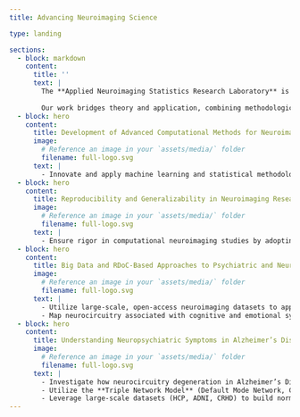 ```yaml
---
title: Advancing Neuroimaging Science

type: landing

sections:
  - block: markdown
    content:
      title: ''
      text: |
        The **Applied Neuroimaging Statistics Research Laboratory** is an academic research group dedicated to improving statistical methodologies for analyzing functional magnetic resonance imaging (fMRI) data. Our research spans multiple domains, including the development of novel computational tools for studying the brain's structural and functional connectome. We leverage state-of-the-art techniques such as multi-modal data fusion and machine learning to address fundamental questions in neuroimaging and to enhance our understanding of neurological and psychiatric disorders. 
        
        Our work bridges theory and application, combining methodological innovation with empirical investigations in neuroimaging. By integrating advanced statistical approaches with neurobiological data, we aim to refine how we study brain networks, mental illness, and cognitive function.
  - block: hero
    content:
      title: Development of Advanced Computational Methods for Neuroimaging Analysis
      image:
        # Reference an image in your `assets/media/` folder
        filename: full-logo.svg
      text: |
        - Innovate and apply machine learning and statistical methodologies, including tensor and matrix decomposition techniques, independent component analysis (ICA), linked ICA, and normative modeling, to analyze multimodal neuroimaging data.
  - block: hero
    content:
      title: Reproducibility and Generalizability in Neuroimaging Research
      image:
        # Reference an image in your `assets/media/` folder
        filename: full-logo.svg
      text: |
        - Ensure rigor in computational neuroimaging studies by adopting best practices for replicability, including **ReproNim** (Reproducible Neuroimaging) standards and large-sample validation methodologies.
  - block: hero
    content:
      title: Big Data and RDoC-Based Approaches to Psychiatric and Neurological Disorders
      image:
        # Reference an image in your `assets/media/` folder
        filename: full-logo.svg
      text: |
        - Utilize large-scale, open-access neuroimaging datasets to apply **NIMH’s Research Domain Criteria (RDoC) framework** for understanding neuropsychiatric conditions as variations along a normal-to-pathological continuum.
        - Map neurocircuitry associated with cognitive and emotional systems and study how deviations from normative models contribute to neuropsychiatric symptoms across aging and disease populations.
  - block: hero
    content:
      title: Understanding Neuropsychiatric Symptoms in Alzheimer’s Disease
      image:
        # Reference an image in your `assets/media/` folder
        filename: full-logo.svg
      text: |
        - Investigate how neurocircuitry degeneration in Alzheimer’s Disease (AD) relates to neuropsychiatric symptoms (NPS) such as depression, anxiety, agitation, and apathy.
        - Utilize the **Triple Network Model** (Default Mode Network, Central Executive Network, Salience Network) to examine mechanisms underlying NPS in AD.
        - Leverage large-scale datasets (HCP, ADNI, CRHD) to build normative models of brain-behavior relationships and identify deviations that contribute to disease pathology.
---
```

